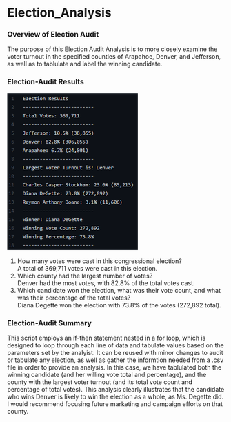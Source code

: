 # Election_Analysis
### Overview of Election Audit
The purpose of this Election Audit Analysis is to more closely examine the voter turnout in the specified counties of Arapahoe, Denver, and Jefferson, as well as to tablulate and label the winning candidate.

### Election-Audit Results
![Election Results Summary](analysis/printout.png)
1. How many votes were cast in this congressional election?\
A total of 369,711 votes were cast in this election.
2. Which county had the largest number of votes?\
Denver had the most votes, with 82.8% of the total votes cast.
3. Which candidate won the election, what was their vote count, and what was their percentage of the total votes?\
Diana Degette won the election with 73.8% of the votes (272,892 total).

### Election-Audit Summary
This script employs an if-then statement nested in a for loop, which is designed to loop through each line of data and tabulate values based on the parameters set by the analyist. It can be reused with minor changes to audit or tabulate any election, as well as gather the informtion needed from a .csv file in order to provide an analysis. In this case, we have tablulated both the winning candidate (and her willing vote total and percentage), and the county with the largest voter turnout (and its total vote count and percentage of total votes). This analysis clearly illustrates that the candidate who wins Denver is likely to win the election as a whole, as Ms. Degette did. I would recommend focusing future marketing and campaign efforts on that county.
